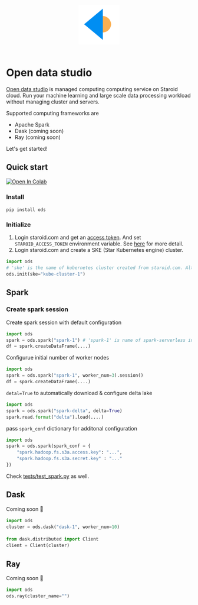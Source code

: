 <br />
<center>
  <img src="https://github.com/open-datastudio/datastudio/raw/master/docs/_static/open-datastudio-logo.png" width="110px"/>
</center>
<br />

# Open data studio

[Open data studio](https://open-datastudio.io) is managed computing computing service on Staroid cloud. Run your machine learning and large scale data processing workload without managing cluster and servers.

Supported computing frameworks are

 - Apache Spark
 - Dask (coming soon)
 - Ray (coming soon)

Let's get started!


## Quick start

[![Open In Colab](https://colab.research.google.com/assets/colab-badge.svg)](https://colab.research.google.com/github/open-datastudio/ods/blob/master/notebook/open-data-studio.ipynb)

### Install

```
pip install ods
```

### Initialize

1. Login staroid.com and get an [access token](https://staroid.com/settings/accesstokens). And set `STAROID_ACCESS_TOKEN` environment variable. See [here](https://github.com/staroids/staroid-python#configuration) for more detail.
2. Login staroid.com and create a SKE (Star Kubernetes engine) cluster.

```python
import ods
# 'ske' is the name of kubernetes cluster created from staroid.com. Alternatively, you can export 'STAROID_SKE' environment variable.
ods.init(ske="kube-cluster-1")
```

## Spark

### Create spark session
Create spark session with default configuration

```python
import ods
spark = ods.spark("spark-1") # 'spark-1' is name of spark-serverless instance to create.
df = spark.createDataFrame(....)
```

Configurue initial number of worker nodes

```python
import ods
spark = ods.spark("spark-1", worker_num=3).session()
df = spark.createDataFrame(....)
```

`detal=True` to automatically download & configure delta lake

```python
import ods
spark = ods.spark("spark-delta", delta=True)
spark.read.format("delta").load(....)
```

pass `spark_conf` dictionary for additonal configuration

```python
import ods
spark = ods.spark(spark_conf = {
    "spark.hadoop.fs.s3a.access.key": "...",
    "spark.hadoop.fs.s3a.secret.key" : "..."
})
```

Check [tests/test_spark.py](https://github.com/open-datastudio/ods/blob/master/tests/test_spark.py) as well.

## Dask

Coming soon 🚛

```python
import ods
cluster = ods.dask("dask-1", worker_num=10)

from dask.distributed import Client
client = Client(cluster)
```

## Ray

Coming soon 🚛

```python
import ods
ods.ray(cluster_name="")
```
